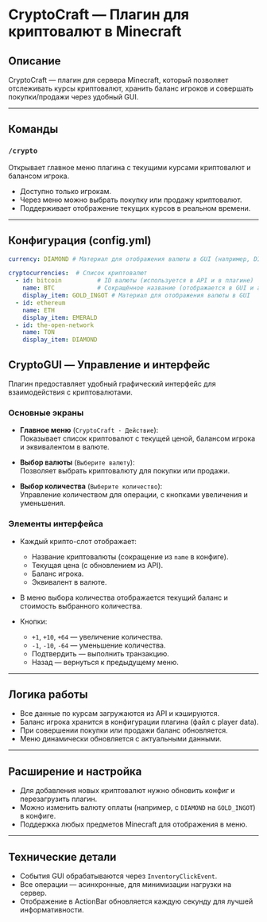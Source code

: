 # CryptoCraft — Плагин для криптовалют в Minecraft

## Описание

CryptoCraft — плагин для сервера Minecraft, который позволяет отслеживать курсы криптовалют, хранить баланс игроков и совершать покупки/продажи через удобный GUI.

---

## Команды

### `/crypto`

Открывает главное меню плагина с текущими курсами криптовалют и балансом игрока.

- Доступно только игрокам.
- Через меню можно выбрать покупку или продажу криптовалют.
- Поддерживает отображение текущих курсов в реальном времени.

---

## Конфигурация (config.yml)

```yaml
currency: DIAMOND # Материал для отображения валюты в GUI (например, DIAMOND, GOLD_INGOT)

cryptocurrencies:  # Список криптовалют
  - id: bitcoin          # ID валюты (используется в API и в плагине)
    name: BTC            # Сокращённое название (отображается в GUI и actionbar)
    display_item: GOLD_INGOT # Материал для отображения валюты в GUI
  - id: ethereum
    name: ETH
    display_item: EMERALD
  - id: the-open-network
    name: TON
    display_item: DIAMOND
```
## CryptoGUI — Управление и интерфейс

Плагин предоставляет удобный графический интерфейс для взаимодействия с криптовалютами.

### Основные экраны

- **Главное меню** (`CryptoCraft - Действие`):  
  Показывает список криптовалют с текущей ценой, балансом игрока и эквивалентом в валюте.

- **Выбор валюты** (`Выберите валюту`):  
  Позволяет выбрать криптовалюту для покупки или продажи.

- **Выбор количества** (`Выберите количество`):  
  Управление количеством для операции, с кнопками увеличения и уменьшения.

### Элементы интерфейса

- Каждый крипто-слот отображает:
  - Название криптовалюты (сокращение из `name` в конфиге).
  - Текущая цена (с обновлением из API).
  - Баланс игрока.
  - Эквивалент в валюте.

- В меню выбора количества отображается текущий баланс и стоимость выбранного количества.

- Кнопки:
  - `+1`, `+10`, `+64` — увеличение количества.
  - `-1`, `-10`, `-64` — уменьшение количества.
  - Подтвердить — выполнить транзакцию.
  - Назад — вернуться к предыдущему меню.

---

## Логика работы

- Все данные по курсам загружаются из API и кэшируются.
- Баланс игрока хранится в конфигурации плагина (файл с player data).
- При совершении покупки или продажи баланс обновляется.
- Меню динамически обновляется с актуальными данными.

---

## Расширение и настройка

- Для добавления новых криптовалют нужно обновить конфиг и перезагрузить плагин.
- Можно изменить валюту оплаты (например, с `DIAMOND` на `GOLD_INGOT`) в конфиге.
- Поддержка любых предметов Minecraft для отображения в меню.

---

## Технические детали

- События GUI обрабатываются через `InventoryClickEvent`.
- Все операции — асинхронные, для минимизации нагрузки на сервер.
- Отображение в ActionBar обновляется каждую секунду для лучшей информативности.
